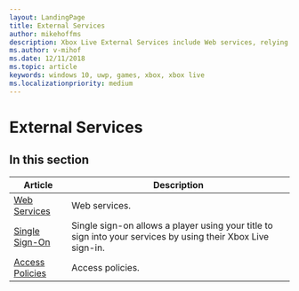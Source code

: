 ```yaml
---
layout: LandingPage
title: External Services
author: mikehoffms
description: Xbox Live External Services include Web services, relying parties, single sign-on, and access policies.
ms.author: v-mihof
ms.date: 12/11/2018
ms.topic: article
keywords: windows 10, uwp, games, xbox, xbox live
ms.localizationpriority: medium
---
```


# External Services


## In this section

| Article | Description |
|---------|-------------|
| [Web Services](web-services/web-services.md) | Web services. |
| [Single Sign-On](single-sign-on/single-sign-on.md) | Single sign-on allows a player using your title to sign into your services by using their Xbox Live sign-in. |
| [Access Policies](access-policies/access-policies.md) | Access policies. |
